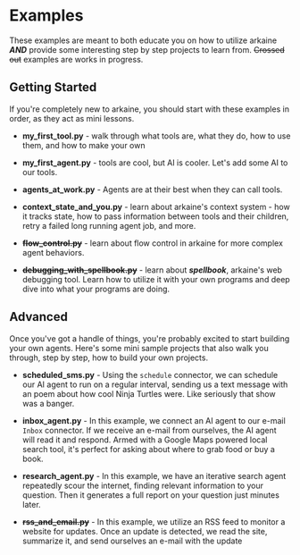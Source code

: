# Examples

These examples are meant to both educate you on how to utilize arkaine ***AND*** provide some interesting step by step projects to learn from. ~~Crossed out~~ examples are works in progress.

## Getting Started

If you're completely new to arkaine, you should start with these examples in order, as they act as mini lessons.

* **my_first_tool.py** - walk through what tools are, what they do, how to use them, and how to make your own

* **my_first_agent.py** - tools are cool, but AI is cooler. Let's add some AI to our tools.

* **agents_at_work.py** - Agents are at their best when they can call tools.

* **context_state_and_you.py** - learn about arkaine's context system - how it tracks state, how to pass information between tools and their children, retry a failed long running agent job, and more.

* ~~**flow_control.py**~~ - learn about flow control in arkaine for more complex agent behaviors.

* ~~**debugging_with_spellbook.py**~~ - learn about ***spellbook***, arkaine's web debugging tool. Learn how to utilize it with your own programs and deep dive into what your programs are doing.

## Advanced

Once you've got a handle of things, you're probably excited to start building your own agents. Here's some mini sample projects that also walk you through, step by step, how to build your own projects.

* **scheduled_sms.py** - Using the `schedule` connector, we can schedule our AI agent to run on a regular interval, sending us a text message with an poem about how cool Ninja Turtles were. Like seriously that show was a banger.

* **inbox_agent.py** - In this example, we connect an AI agent to our e-mail `Inbox` connector. If we receive an e-mail from ourselves, the AI agent will read it and respond. Armed with a Google Maps powered local search tool, it's perfect for asking about where to grab food or buy a book.

* **research_agent.py** - In this example, we have an iterative search agent repeatedly scour the internet, finding relevant information to your question. Then it generates a full report on your question just minutes later.

* ~~**rss_and_email.py**~~ - In this example, we utilize an RSS feed to monitor a website for updates. Once an update is detected, we read the site, summarize it, and send ourselves an e-mail with the update
